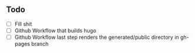 
## Todo

- [ ] Fill shit
- [ ] Github Workflow that builds hugo
- [ ] Github Workflow last step renders the generated/public directory in gh-pages branch

